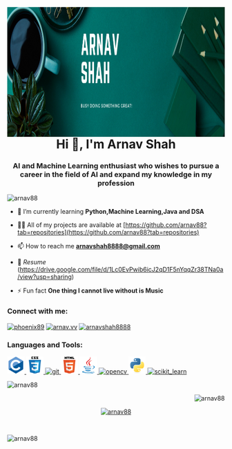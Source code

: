 <img align="right" alt="Code" src="https://github.com/arnav88/arnav88/blob/main/Simple%20Work%20LinkedIn%20Banner.png" width="1200" height="300" />
<h1 align="center">Hi 👋, I'm Arnav Shah</h1>
<h3 align="center">AI and Machine Learning enthusiast who wishes to pursue a career in the field of AI and expand my knowledge in my profession</h3>

<p align="left"> <img src="https://komarev.com/ghpvc/?username=arnav88&label=Visitors&color=0182f4&style=plastic" alt="arnav88" /> </p>

- 🌱 I’m currently learning **Python,Machine Learning,Java and DSA**

- 👨‍💻 All of my projects are available at [https://github.com/arnav88?tab=repositories](https://github.com/arnav88?tab=repositories)

- 📫 How to reach me **arnavshah8888@gmail.com**

- 📄 *Resume* (https://drive.google.com/file/d/1Lc0EvPwib6icJ2qD1F5nYqqZr38TNa0a/view?usp=sharing)

- ⚡ Fun fact **One thing I cannot live without is Music**

<h3 align="left">Connect with me:</h3>
<p align="left">
<a href="https://linkedin.com/in/phoenix89" target="blank"><img align="center" src="https://raw.githubusercontent.com/rahuldkjain/github-profile-readme-generator/master/src/images/icons/Social/linked-in-alt.svg" alt="phoenix89" height="30" width="40" /></a>
<a href="https://instagram.com/arnav.vv" target="blank"><img align="center" src="https://raw.githubusercontent.com/rahuldkjain/github-profile-readme-generator/master/src/images/icons/Social/instagram.svg" alt="arnav.vv" height="30" width="40" /></a>
<a href="https://www.hackerrank.com/arnavshah8888" target="blank"><img align="center" src="https://raw.githubusercontent.com/rahuldkjain/github-profile-readme-generator/master/src/images/icons/Social/hackerrank.svg" alt="arnavshah8888" height="30" width="40" /></a>
</p>

<h3 align="left">Languages and Tools:</h3>
<p align="left"> <a href="https://www.cprogramming.com/" target="_blank"> <img src="https://raw.githubusercontent.com/devicons/devicon/master/icons/c/c-original.svg" alt="c" width="40" height="40"/> </a> <a href="https://www.w3schools.com/css/" target="_blank"> <img src="https://raw.githubusercontent.com/devicons/devicon/master/icons/css3/css3-original-wordmark.svg" alt="css3" width="40" height="40"/> </a> <a href="https://git-scm.com/" target="_blank"> <img src="https://www.vectorlogo.zone/logos/git-scm/git-scm-icon.svg" alt="git" width="40" height="40"/> </a> <a href="https://www.w3.org/html/" target="_blank"> <img src="https://raw.githubusercontent.com/devicons/devicon/master/icons/html5/html5-original-wordmark.svg" alt="html5" width="40" height="40"/> </a> <a href="https://www.java.com" target="_blank"> <img src="https://raw.githubusercontent.com/devicons/devicon/master/icons/java/java-original.svg" alt="java" width="40" height="40"/> </a> <a href="https://opencv.org/" target="_blank"> <img src="https://www.vectorlogo.zone/logos/opencv/opencv-icon.svg" alt="opencv" width="40" height="40"/> </a> <a href="https://www.python.org" target="_blank"> <img src="https://raw.githubusercontent.com/devicons/devicon/master/icons/python/python-original.svg" alt="python" width="40" height="40"/> </a> <a href="https://scikit-learn.org/" target="_blank"> <img src="https://upload.wikimedia.org/wikipedia/commons/0/05/Scikit_learn_logo_small.svg" alt="scikit_learn" width="40" height="40"/> </a> </p>

<p align="left"> 
<p>&nbsp;<img align="left" src="https://github-readme-stats.vercel.app/api?username=arnav88&show_icons=true&theme=tokyonight&hide_border=true&locale=en" alt="arnav88" /></p>

<p><img align="right" src="https://github-readme-stats.vercel.app/api/top-langs?username=arnav88&show_icons=true&theme=tokyonight&hide_border=true&locale=en&layout=compact" alt="arnav88" /></p>
<br>
</p>

<p align="middle"> <a href="https://github.com/ryo-ma/github-profile-trophy"><img src="https://github-profile-trophy.vercel.app/?username=arnav88&margin-w=15&margin-h=15&no-bg=true&theme=darkhub" alt="arnav88" /></a> </p>
<br>

<p><img align="left" src="https://github-readme-streak-stats.herokuapp.com/?user=arnav88&theme=dark" alt="arnav88" /></p>
